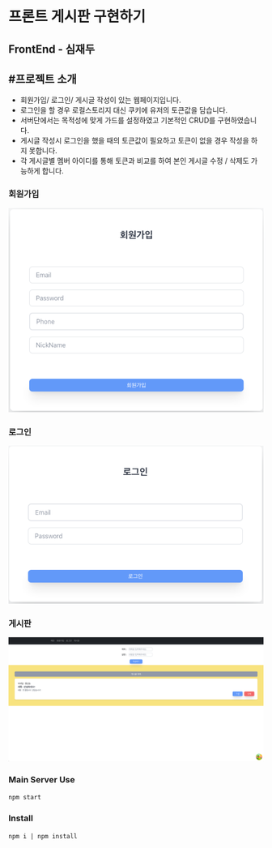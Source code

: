 # 프론트 게시판 구현하기

## FrontEnd - 심재두

## #프로젝트 소개
- 회원가입/ 로그인/ 게시글 작성이 있는 웹페이지입니다.
- 로그인을 할 경우 로컬스토리지 대신 쿠키에 유저의 토큰값을 담습니다.
- 서버단에서는 목적성에 맞게 가드를 설정하였고 기본적인 CRUD를 구현하였습니다.
- 게시글 작성시 로그인을 했을 때의 토큰값이 필요하고 토큰이 없을 경우 작성을 하지 못합니다.
- 각 게시글별 멤버 아이디를 통해 토큰과 비교를 하여 본인 게시글 수정 / 삭제도 가능하게 합니다.

###  회원가입
![SignUp](sign-up.png)
### 로그인
![SignIn](sign-in.png)
### 게시판
![board](board.png)

### Main Server Use

```bash
npm start
```

### Install
```angular2html
npm i | npm install
```